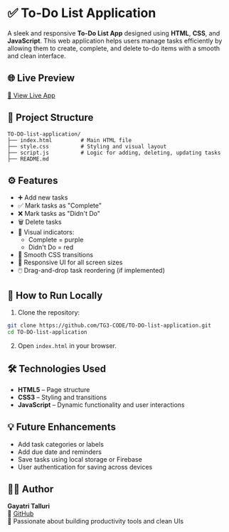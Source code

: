 # ✅ To-Do List Application

A sleek and responsive **To-Do List App** designed using **HTML**, **CSS**, and **JavaScript**. This web application helps users manage tasks efficiently by allowing them to create, complete, and delete to-do items with a smooth and clean interface.

## 🌐 Live Preview

[🔗 View Live App](https://to-do-list-application-lime.vercel.app/)

## 📂 Project Structure

```
TO-DO-list-application/
├── index.html         # Main HTML file
├── style.css          # Styling and visual layout
├── script.js          # Logic for adding, deleting, updating tasks
├── README.md
```

## ⚙️ Features

- ➕ Add new tasks
- ✅ Mark tasks as "Complete"
- ❌ Mark tasks as "Didn't Do"
- 🗑️ Delete tasks
- 🎨 Visual indicators:
  - Complete = purple
  - Didn't Do = red
- 🚀 Smooth CSS transitions
- 📱 Responsive UI for all screen sizes
- 🖱️ Drag-and-drop task reordering (if implemented)

## 🚀 How to Run Locally

1. Clone the repository:

```bash
git clone https://github.com/TG3-CODE/TO-DO-list-application.git
cd TO-DO-list-application
```

2. Open `index.html` in your browser.

## 🛠️ Technologies Used

- **HTML5** – Page structure
- **CSS3** – Styling and transitions
- **JavaScript** – Dynamic functionality and user interactions

## 💡 Future Enhancements

- Add task categories or labels
- Add due date and reminders
- Save tasks using local storage or Firebase
- User authentication for saving across devices

## 👩‍💻 Author

**Gayatri Talluri**  
🔗 [GitHub](https://github.com/TG3-CODE)  
🧠 Passionate about building productivity tools and clean UIs
